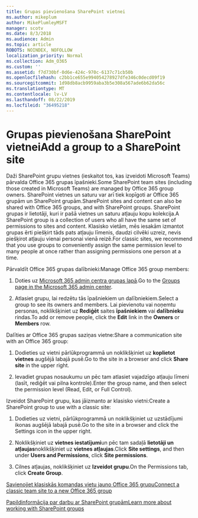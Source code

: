 ```yaml
---
title: Grupas pievienošana SharePoint vietnei
ms.author: mikeplum
author: MikePlumleyMSFT
manager: scotv
ms.date: 8/3/2018
ms.audience: Admin
ms.topic: article
ROBOTS: NOINDEX, NOFOLLOW
localization_priority: Normal
ms.collection: Adm_O365
ms.custom: ''
ms.assetid: f7d730bf-0d6e-424c-970c-6137c71cb50b
ms.openlocfilehash: c2bb1ce655e994054278927dfe346c0decd09f19
ms.sourcegitcommit: 1d98db8acb9959aba3b5e308a567ade6b62da56c
ms.translationtype: MT
ms.contentlocale: lv-LV
ms.lasthandoff: 08/22/2019
ms.locfileid: "36495218"
---
```

# <a name="add-a-group-to-a-sharepoint-site"></a><span data-ttu-id="56de6-102">Grupas pievienošana SharePoint vietnei</span><span class="sxs-lookup"><span data-stu-id="56de6-102">Add a group to a SharePoint site</span></span>

<span data-ttu-id="56de6-103">Daži SharePoint grupu vietnes (ieskaitot tos, kas izveidoti Microsoft Teams) pārvalda Office 365 grupas īpašnieki.</span><span class="sxs-lookup"><span data-stu-id="56de6-103">Some SharePoint team sites (including those created in Microsoft Teams) are managed by Office 365 group owners.</span></span> <span data-ttu-id="56de6-104">SharePoint vietnes un saturu var arī tiek kopīgoti ar Office 365 grupām un SharePoint grupām.</span><span class="sxs-lookup"><span data-stu-id="56de6-104">SharePoint sites and content can also be shared with Office 365 groups, and with SharePoint groups.</span></span> <span data-ttu-id="56de6-105">SharePoint grupas ir lietotāji, kuri ir pašā vietnes un saturu atļauju kopu kolekcija.</span><span class="sxs-lookup"><span data-stu-id="56de6-105">A SharePoint group is a collection of users who all have the same set of permissions to sites and content.</span></span> <span data-ttu-id="56de6-106">Klasisko vietām, mēs iesakām izmantot grupas ērti piešķirt tāds pats atļauju līmenis, daudzi cilvēki uzreiz, nevis piešķirot atļauju vienai personai vienā reizē.</span><span class="sxs-lookup"><span data-stu-id="56de6-106">For classic sites, we recommend that you use groups to conveniently assign the same permission level to many people at once rather than assigning permissions one person at a time.</span></span>
  
<span data-ttu-id="56de6-107">Pārvaldīt Office 365 grupas dalībnieki:</span><span class="sxs-lookup"><span data-stu-id="56de6-107">Manage Office 365 group members:</span></span>
  
1. <span data-ttu-id="56de6-108">Doties uz [Microsoft 365 admin centra grupas lapā](https://portal.office.com/adminportal/home#/groups).</span><span class="sxs-lookup"><span data-stu-id="56de6-108">Go to the [Groups page in the Microsoft 365 admin center](https://portal.office.com/adminportal/home#/groups).</span></span>
    
2. <span data-ttu-id="56de6-109">Atlasiet grupu, lai redzētu tās īpašniekiem un dalībniekiem.</span><span class="sxs-lookup"><span data-stu-id="56de6-109">Select a group to see its owners and members.</span></span> <span data-ttu-id="56de6-110">Lai pievienotu vai noņemtu personas, noklikšķiniet uz **Rediģēt** saites **īpašniekiem** vai **dalībnieku** rindas.</span><span class="sxs-lookup"><span data-stu-id="56de6-110">To add or remove people, click the **Edit** link in the **Owners** or **Members** row.</span></span> 
    
<span data-ttu-id="56de6-111">Dalīties ar Office 365 grupas saziņas vietne:</span><span class="sxs-lookup"><span data-stu-id="56de6-111">Share a communication site with an Office 365 group:</span></span>
  
1. <span data-ttu-id="56de6-112">Dodieties uz vietni pārlūkprogrammā un noklikšķiniet uz **koplietot vietnes** augšējā labajā pusē.</span><span class="sxs-lookup"><span data-stu-id="56de6-112">Go to the site in a browser and click **Share site** in the upper right.</span></span> 
    
2. <span data-ttu-id="56de6-113">Ievadiet grupas nosaukumu un pēc tam atlasiet vajadzīgo atļauju līmeni (lasīt, rediģēt vai pilna kontrole).</span><span class="sxs-lookup"><span data-stu-id="56de6-113">Enter the group name, and then select the permission level (Read, Edit, or Full Control).</span></span>
    
<span data-ttu-id="56de6-114">Izveidot SharePoint grupu, kas jāizmanto ar klasisko vietni:</span><span class="sxs-lookup"><span data-stu-id="56de6-114">Create a SharePoint group to use with a classic site:</span></span>
  
1. <span data-ttu-id="56de6-115">Dodieties uz vietni, pārlūkprogrammā un noklikšķiniet uz uzstādījumi ikonas augšējā labajā pusē.</span><span class="sxs-lookup"><span data-stu-id="56de6-115">Go to the site in a browser and click the Settings icon in the upper right.</span></span>
    
2. <span data-ttu-id="56de6-116">Noklikšķiniet uz **vietnes iestatījumi**un pēc tam sadaļā **lietotāji un atļaujas**noklikšķiniet uz **vietnes atļaujas**.</span><span class="sxs-lookup"><span data-stu-id="56de6-116">Click **Site settings**, and then under **Users and Permissions**, click **Site permissions**.</span></span>
    
3. <span data-ttu-id="56de6-117">Cilnes atļaujas, noklikšķiniet uz **Izveidot grupu**.</span><span class="sxs-lookup"><span data-stu-id="56de6-117">On the Permissions tab, click **Create Group**.</span></span>
    
[<span data-ttu-id="56de6-118">Savienojiet klasiskās komandas vietu jauno Office 365 grupu</span><span class="sxs-lookup"><span data-stu-id="56de6-118">Connect a classic team site to a new Office 365 group</span></span>](https://go.microsoft.com/fwlink/?linkid=2008654)
  
[<span data-ttu-id="56de6-119">Papildinformācija par darbu ar SharePoint grupām</span><span class="sxs-lookup"><span data-stu-id="56de6-119">Learn more about working with SharePoint groups</span></span>](https://go.microsoft.com/fwlink/?linkid=874658)
  

